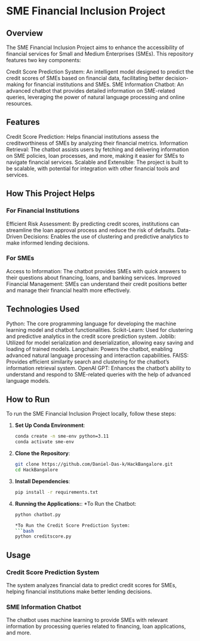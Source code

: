 # SME Financial Inclusion Project

## Overview
The SME Financial Inclusion Project aims to enhance the accessibility of financial services for Small and Medium Enterprises (SMEs). This repository features two key components:

Credit Score Prediction System: An intelligent model designed to predict the credit scores of SMEs based on financial data, facilitating better decision-making for financial institutions and SMEs.
SME Information Chatbot: An advanced chatbot that provides detailed information on SME-related queries, leveraging the power of natural language processing and online resources.

## Features
Credit Score Prediction: Helps financial institutions assess the creditworthiness of SMEs by analyzing their financial metrics.
Information Retrieval: The chatbot assists users by fetching and delivering information on SME policies, loan processes, and more, making it easier for SMEs to navigate financial services.
Scalable and Extensible: The project is built to be scalable, with potential for integration with other financial tools and services.

## How This Project Helps 
### For Financial Institutions
Efficient Risk Assessment: By predicting credit scores, institutions can streamline the loan approval process and reduce the risk of defaults.
Data-Driven Decisions: Enables the use of clustering and predictive analytics to make informed lending decisions.
### For SMEs
Access to Information: The chatbot provides SMEs with quick answers to their questions about financing, loans, and banking services.
Improved Financial Management: SMEs can understand their credit positions better and manage their financial health more effectively.

## Technologies Used
Python: The core programming language for developing the machine learning model and chatbot functionalities.
Scikit-Learn: Used for clustering and predictive analytics in the credit score prediction system.
Joblib: Utilized for model serialization and deserialization, allowing easy saving and loading of trained models.
Langchain: Powers the chatbot, enabling advanced natural language processing and interaction capabilities.
FAISS: Provides efficient similarity search and clustering for the chatbot’s information retrieval system.
OpenAI GPT: Enhances the chatbot’s ability to understand and respond to SME-related queries with the help of advanced language models.

## How to Run

To run the SME Financial Inclusion Project locally, follow these steps:

1. **Set Up Conda Environment**:
   ```bash
   conda create -n sme-env python=3.11
   conda activate sme-env
2. **Clone the Repository**:
   ```bash
   git clone https://github.com/Daniel-Das-k/HackBangalore.git
   cd HackBangalore
3. **Install Dependencies**:
   ```bash
   pip install -r requirements.txt
4. **Running the Applications:**:
   *To Run the Chatbot:
   ```bash
   python chatbot.py
   
   *To Run the Credit Score Prediction System:
   ```bash
   python creditscore.py

## Usage

### Credit Score Prediction System
The system analyzes financial data to predict credit scores for SMEs, helping financial institutions make better lending decisions.

### SME Information Chatbot
The chatbot uses machine learning to provide SMEs with relevant information by processing queries related to financing, loan applications, and more.
